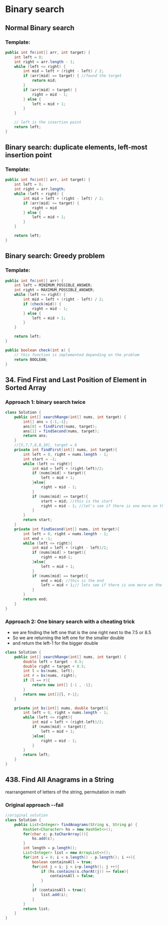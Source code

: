 # Binary search

## Normal Binary search

### Template:

```java
public int fn(int[] arr, int target) {
    int left = 0;
    int right = arr.length - 1;
    while (left <= right) {
        int mid = left + (right - left) / 2;
        if (arr[mid] == target) { //found the target
            return mid;
        }
        if (arr[mid] > target) {
            right = mid - 1;
        } else {
            left = mid + 1;
        }
    }

    // left is the insertion point
    return left;
}
```

## Binary search: duplicate elements, left-most insertion point

### Template:

```java
public int fn(int[] arr, int target) {
    int left = 0;
    int right = arr.length;
    while (left < right) {
        int mid = left + (right - left) / 2;
        if (arr[mid] >= target) {
            right = mid
        } else {
            left = mid + 1;
        }
    }

    return left;
}
```

## Binary search: Greedy problem

### Template:

```java
public int fn(int[] arr) {
    int left = MINIMUM_POSSIBLE_ANSWER;
    int right = MAXIMUM_POSSIBLE_ANSWER;
    while (left <= right) {
        int mid = left + (right - left) / 2;
        if (check(mid)) {
            right = mid - 1;
        } else {
            left = mid + 1;
        }
    }

    return left;
}

public boolean check(int x) {
    // this function is implemented depending on the problem
    return BOOLEAN;
}
```

## 34. Find First and Last Position of Element in Sorted Array

### Approach 1: binary search twice

```java
class Solution {
    public int[] searchRange(int[] nums, int target) {
        int[] ans = {-1,-1};
        ans[0] = findFirst(nums, target);
        ans[1] = findSecond(nums, target);
        return ans;
    }
    //[5,7,7,8,8,10], target = 8
    private int findFirst(int[] nums, int target){
        int left = 0, right = nums.length - 1;
        int start = -1;
        while (left <= right){
            int mid = left + (right-left)/2;
            if (nums[mid] < target){
                left = mid + 1;
            }else{
                right = mid - 1;
            }
            if (nums[mid] == target){
                start = mid; //this is the start
                right = mid - 1; //let's see if there is one more on the left.
            }
        }
        return start;
    }
    private int findSecond(int[] nums, int target){
        int left = 0, right = nums.length - 1;
        int end = -1;
        while (left <= right){
            int mid = left + (right - left)/2;
            if (nums[mid] > target){
                right = mid-1;
            }else{
                left = mid + 1;
            }
            if (nums[mid] == target){
                end = mid; //this is the end
                left = mid + 1;// lets see if there is one more on the right
            }
        }
        return end;
    }
}
```

### Approach 2: One binary search with a cheating trick

- we are finding the left one that is the one right next to the 7.5 or 8.5
- So we are returning the left one for the smaller double
- and return the left-1 for the bigger double

```java
class Solution {
    public int[] searchRange(int[] nums, int target) {
        double left = target - 0.5;
        double right = target + 0.5;
        int l = bs(nums, left);
        int r = bs(nums, right);
        if (l == r){
            return new int[] {-1 , -1};
        }
        return new int[]{l, r-1};
    }

    private int bs(int[] nums, double target){
        int left = 0, right = nums.length - 1;
        while (left <= right){
            int mid = left + (right-left)/2;
            if (nums[mid] < target){
                left = mid + 1;
            }else{
                right = mid - 1;
            }
        }
        return left;
    }
}

```

## 438. Find All Anagrams in a String

rearrangement of letters of the string, permutation in math

### Original approach --fail

```java
//original solution
class Solution {
    public List<Integer> findAnagrams(String s, String p) {
        HashSet<Character> hs = new HashSet<>();
        for(char c: p.toCharArray()){
            hs.add(c);
        }
        int length = p.length();
        List<Integer> list = new ArrayList<>();
        for(int i = 0; i < s.length() - p.length(); i ++){
            boolean containsAll = true;
            for(int j = i; j < i+p.length(); j ++){
                if (hs.contains(s.charAt(j)) == false){
                    containsAll = false;
                }
            }
            if (containsAll = true){
                list.add(i);
            }
        }
        return list;
    }
}
```
